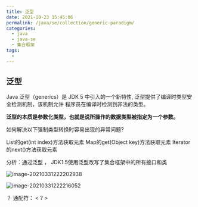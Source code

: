 ```yaml
---
title: 泛型
date: 2021-10-23 15:45:06
permalink: /java/se/collection/generic-paradigm/
categories: 
  - java
  - java-se
  - 集合框架
tags: 
  - 
---
```


## 泛型

Java 泛型（generics）是 JDK 5 中引入的一个新特性, 泛型提供了编译时类型安全检测机制，该机制允许 程序员在编译时检测到非法的类型。

**泛型的本质是参数化类型，也就是说所操作的数据类型被指定为一个参数。**

如何解决以下强制类型转换时容易出现的异常问题?

 List的get(int index)方法获取元素
 Map的get(Object key)方法获取元素
 Iterator的next()方法获取元素

分析：通过泛型 ， JDK1.5使用泛型改写了集合框架中的所有接口和类

![image-20210331222202938](https://cdn.jsdelivr.net/gh/oddfar/static/img/JavaSE-集合.assets/image-20210331222202938.png)

![image-20210331222216052](https://cdn.jsdelivr.net/gh/oddfar/static/img/JavaSE-集合.assets/image-20210331222216052.png)



？ 通配符： < ? >